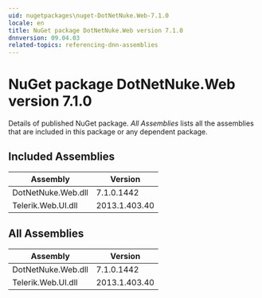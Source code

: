 ```yaml
---
uid: nugetpackages\nuget-DotNetNuke.Web-7.1.0
locale: en
title: NuGet package DotNetNuke.Web version 7.1.0
dnnversion: 09.04.03
related-topics: referencing-dnn-assemblies
---
```


# NuGet package DotNetNuke.Web version 7.1.0
Details of published NuGet package.
*All Assemblies* lists all the assemblies that are included in this package or any dependent package.

## Included Assemblies

|Assembly|Version|
|---|---|
|DotNetNuke.Web.dll|7.1.0.1442|
|Telerik.Web.UI.dll|2013.1.403.40|

## All Assemblies

|Assembly|Version|
|---|---|
|DotNetNuke.Web.dll|7.1.0.1442|
|Telerik.Web.UI.dll|2013.1.403.40|

